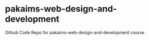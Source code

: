 # pakaims-web-design-and-development
 Github Code Repo for pakaims-web-design-and-development course
